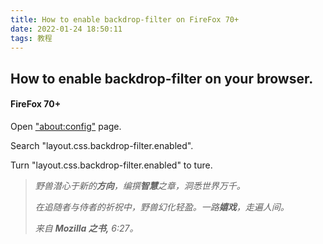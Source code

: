 ```yaml
---
title: How to enable backdrop-filter on FireFox 70+
date: 2022-01-24 18:50:11
tags: 教程
---
```


## How to enable backdrop-filter on your browser.

#### FireFox 70+

Open ["about:config"](about:config) page.

Search "layout.css.backdrop-filter.enabled".

Turn "layout.css.backdrop-filter.enabled" to ture.

>*野兽潜心于新的**方向**，编撰**智慧**之章，洞悉世界万千。*
>
>*在追随者与侍者的祈祝中，野兽幻化轻盈。一路**嬉戏**，走遍人间。*
>
>*来自 **Mozilla 之书,** 6:27。*

